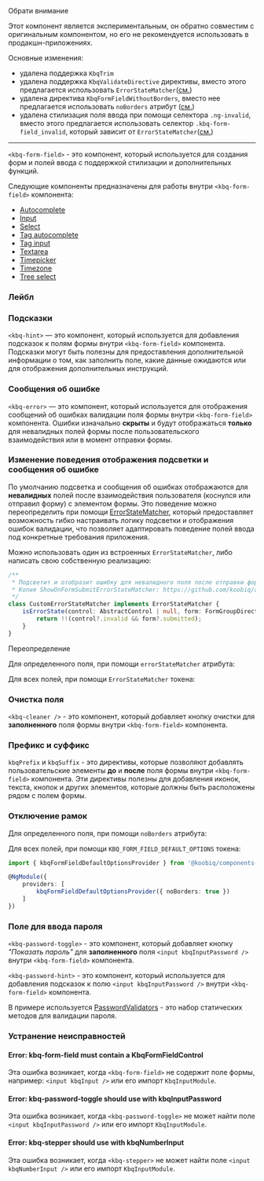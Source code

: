 <div class="kbq-callout kbq-callout_warning">
<div class="kbq-callout__header">Обрати внимание</div>
<div class="kbq-callout__content kbq-docs-element-last-child-margin-bottom-0">

Этот компонент является экспериментальным, он обратно совместим с оригинальным компонентом, но его не рекомендуется использовать в продакшн-приложениях.

</div>
</div>

Основные изменения:

-   удалена поддержка `KbqTrim`
-   удалена поддержка `KbqValidateDirective` директивы, вместо этого предлагается использовать `ErrorStateMatcher`([см.](#изменение-поведения-отображения-сообщения-об-ошибке))
-   удалена директива `KbqFormFieldWithoutBorders`, вместо нее предлагается использовать `noBorders` атрибут ([см.](#отключение-рамок))
-   удалена стилизация поля ввода при помощи селектора `.ng-invalid`, вместо этого предлагается использовать селектор `.kbq-form-field_invalid`, который зависит от `ErrorStateMatcher`([см.](#изменение-поведения-отображения-сообщения-об-ошибке))

---

`<kbq-form-field>` - это компонент, который используется для создания форм и полей ввода с поддержкой стилизации и дополнительных
функций.

Следующие компоненты предназначены для работы внутри `<kbq-form-field>` компонента:

-   [Autocomplete](/ru/components/autocomplete)
-   [Input](/ru/components/input)
-   [Select](/ru/components/select)
-   [Tag autocomplete](/ru/components/tag-autocomplete)
-   [Tag input](/ru/components/tag-input)
-   [Textarea](/ru/components/textarea)
-   [Timepicker](/ru/components/timepicker)
-   [Timezone](/ru/components/timezone)
-   [Tree select](/ru/components/tree-select)

### Лейбл

<!-- example(form-field-with-label) -->

### Подсказки

`<kbq-hint>` — это компонент, который используется для добавления подсказок к полям формы внутри `<kbq-form-field>` компонента.
Подсказки могут быть полезны для предоставления дополнительной информации о том, как заполнить поле, какие данные ожидаются
или для отображения дополнительных инструкций.

<!-- example(form-field-with-hint) -->

### Сообщения об ошибке

`<kbq-error>` — это компонент, который используется для отображения сообщений об ошибках валидации поля формы внутри `<kbq-form-field>`
компонента. Ошибки изначально **скрыты** и будут отображаться **только** для невалидных полей формы после пользовательского
взаимодействия или в момент отправки формы.

<!-- example(form-field-with-error) -->

### Изменение поведения отображения подсветки и сообщения об ошибке

По умолчанию подсветка и сообщения об ошибках отображаются для **невалидных** полей после взаимодействия пользователя (коснулся или отправил форму)
с элементом формы. Это поведение можно переопределить при помощи [ErrorStateMatcher](https://github.com/koobiq/angular-components/blob/main/packages/components/core/error/error-state-matcher.ts),
который предоставляет возможность гибко настраивать логику подсветки и отображения ошибок валидации, что позволяет
адаптировать поведение полей ввода под конкретные требования приложения.

Можно использовать один из встроенных `ErrorStateMatcher`, либо написать свою собственную реализацию:

```ts
/**
 * Подсветит и отобразит ошибку для невалидного поля после отправки формы
 * Копия ShowOnFormSubmitErrorStateMatcher: https://github.com/koobiq/angular-components/blob/main/packages/components/core/error/error-state-matcher.ts
 */
class CustomErrorStateMatcher implements ErrorStateMatcher {
    isErrorState(control: AbstractControl | null, form: FormGroupDirective | NgForm | null): boolean {
        return !!(control?.invalid && form?.submitted);
    }
}
```

Переопределение

Для определенного поля, при помощи `errorStateMatcher` атрибута:

<!-- example(form-field-with-custom-error-state-matcher-set-by-attribute) -->

Для всех полей, при помощи `ErrorStateMatcher` токена:

<!-- example(form-field-with-custom-error-state-matcher-set-by-dependency-injection-provider) -->

### Очистка поля

`<kbq-cleaner />` - это компонент, который добавляет кнопку очистки для **заполненного** поля формы внутри `<kbq-form-field>`
компонента.

<!-- example(form-field-with-cleaner) -->

### Префикс и суффикс

`kbqPrefix` и `kbqSuffix` - это директивы, которые позволяют добавлять пользовательские элементы **до** и **после** поля
формы внутри `<kbq-form-field>` компонента. Эти директивы полезны для добавления иконок, текста, кнопок и других элементов,
которые должны быть расположены рядом с полем формы.

<!-- example(form-field-with-prefix-and-suffix) -->

### Отключение рамок

Для определенного поля, при помощи `noBorders` атрибута:

<!-- example(form-field-without-borders) -->

Для всех полей, при помощи `KBQ_FORM_FIELD_DEFAULT_OPTIONS` токена:

```ts
import { kbqFormFieldDefaultOptionsProvider } from '@koobiq/components-experimental/form-field';

@NgModule({
    providers: [
        kbqFormFieldDefaultOptionsProvider({ noBorders: true })
    ]
})
```

### Поле для ввода пароля

`<kbq-password-toggle>` - это компонент, который добавляет кнопку _"Показать пароль"_ для **заполненного** поля
`<input kbqInputPassword />` внутри `<kbq-form-field>` компонента.

`<kbq-password-hint>` - это компонент, который используется для добавления подсказок к полю `<input kbqInputPassword />`
внутри `<kbq-form-field>` компонента.

В примере используется [PasswordValidators](https://github.com/koobiq/angular-components/blob/main/packages/components/core/forms/validators.ts) - это набор статических методов для валидации пароля.

<!-- example(form-field-password-overview) -->

### Устранение неисправностей

#### Error: kbq-form-field must contain a KbqFormFieldControl

Эта ошибка возникает, когда `<kbq-form-field>` не содержит поле формы, например: `<input kbqInput />` или его импорт `KbqInputModule`.

#### Error: kbq-password-toggle should use with kbqInputPassword

Эта ошибка возникает, когда `<kbq-password-toggle>` не может найти поле `<input kbqInputPassword />` или его импорт `KbqInputModule`.

#### Error: kbq-stepper should use with kbqNumberInput

Эта ошибка возникает, когда `<kbq-stepper>` не может найти поле `<input kbqNumberInput />` или его импорт `KbqInputModule`.
